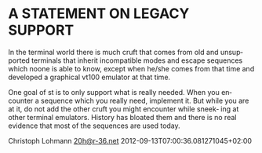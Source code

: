 # A STATEMENT ON LEGACY SUPPORT

In the terminal world there is much cruft that comes from old and unsup‐
ported terminals that inherit incompatible modes  and  escape  sequences
which noone is able to know, except when he/she comes from that time and
developed a graphical vt100 emulator at that time.

One  goal  of  st is to only support what is really needed. When you en‐
counter a sequence which you really need, implement it.  But  while  you
are  at it,  do not add the other cruft you might encounter while sneek‐
ing at other terminal emulators. History has bloated them and  there  is
no real evidence that most of the sequences are used today.


Christoph Lohmann <20h@r-36.net>
2012-09-13T07:00:36.081271045+02:00
